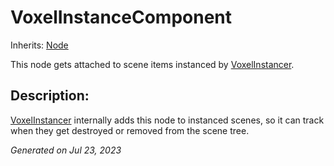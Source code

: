 # VoxelInstanceComponent

Inherits: [Node](https://docs.godotengine.org/en/stable/classes/class_node.html)


This node gets attached to scene items instanced by [VoxelInstancer](VoxelInstancer.md).

## Description: 

[VoxelInstancer](VoxelInstancer.md) internally adds this node to instanced scenes, so it can track when they get destroyed or removed from the scene tree.

_Generated on Jul 23, 2023_
